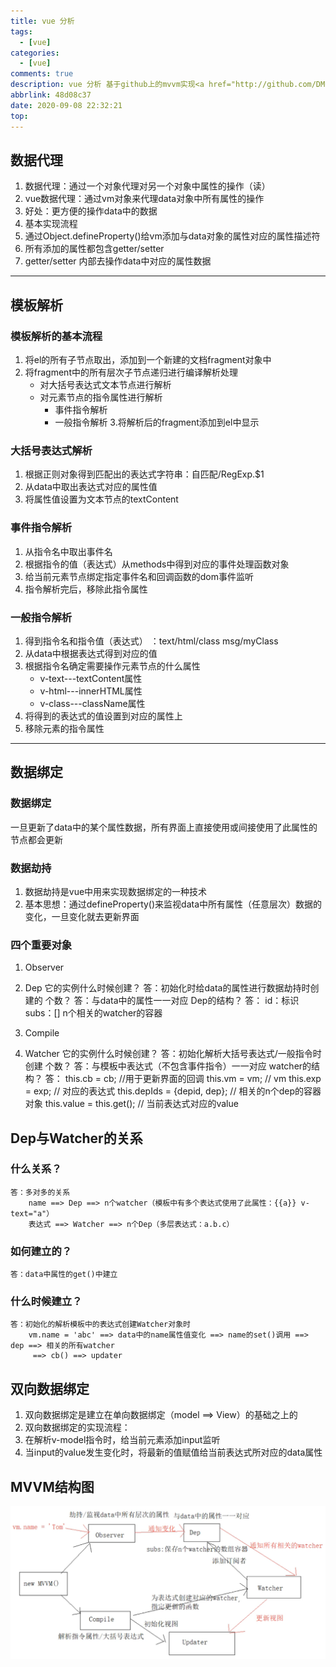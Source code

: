 ```yaml
---
title: vue 分析
tags:
  - [vue]
categories:
  - [vue]
comments: true
description: vue 分析 基于github上的mvvm实现<a href="http://github.com/DMQ/mvvm" target="_blank">mvvm</a>。了解vue的双向数据绑定原理以及核心代码模块，缓解好奇心的同时了解如何实现双向绑定
abbrlink: 48d08c37
date: 2020-09-08 22:32:21
top:
---
```

## 数据代理
 1. 数据代理：通过一个对象代理对另一个对象中属性的操作（读）
 2. vue数据代理：通过vm对象来代理data对象中所有属性的操作
 3. 好处：更方便的操作data中的数据
 4. 基本实现流程
   1. 通过Object.defineProperty()给vm添加与data对象的属性对应的属性描述符
   2. 所有添加的属性都包含getter/setter
   3. getter/setter 内部去操作data中对应的属性数据
---

## 模板解析
### 模板解析的基本流程
 1. 将el的所有子节点取出，添加到一个新建的文档fragment对象中
 2. 将fragment中的所有层次子节点递归进行编译解析处理
     * 对大括号表达式文本节点进行解析
     * 对元素节点的指令属性进行解析
         * 事件指令解析
         * 一般指令解析
 3.将解析后的fragment添加到el中显示

### 大括号表达式解析
 1. 根据正则对象得到匹配出的表达式字符串：自匹配/RegExp.$1
 2. 从data中取出表达式对应的属性值
 3. 将属性值设置为文本节点的textContent

### 事件指令解析
 1. 从指令名中取出事件名
 2. 根据指令的值（表达式）从methods中得到对应的事件处理函数对象
 3. 给当前元素节点绑定指定事件名和回调函数的dom事件监听
 4. 指令解析完后，移除此指令属性

### 一般指令解析
 1. 得到指令名和指令值（表达式） ：text/html/class msg/myClass
 2. 从data中根据表达式得到对应的值
 3. 根据指令名确定需要操作元素节点的什么属性
    * v-text---textContent属性
    * v-html---innerHTML属性
    * v-class---className属性
 4. 将得到的表达式的值设置到对应的属性上
 5. 移除元素的指令属性
---

## 数据绑定
### 数据绑定
一旦更新了data中的某个属性数据，所有界面上直接使用或间接使用了此属性的节点都会更新
### 数据劫持
 1. 数据劫持是vue中用来实现数据绑定的一种技术
 2. 基本思想：通过defineProperty()来监视data中所有属性（任意层次）数据的变化，一旦变化就去更新界面

### 四个重要对象
 1. Observer
 2. Dep
    它的实例什么时候创建？
        答：初始化时给data的属性进行数据劫持时创建的
    个数？
        答：与data中的属性一一对应
    Dep的结构？
        答：
        id：标识
        subs：[] n个相关的watcher的容器
 3. Compile
    
 4. Watcher
    它的实例什么时候创建？
        答：初始化解析大括号表达式/一般指令时创建
    个数？
        答：与模板中表达式（不包含事件指令）一一对应
    watcher的结构？
        答：
            this.cb = cb; //用于更新界面的回调
            this.vm = vm; // vm
            this.exp = exp; // 对应的表达式
            this.depIds = {depid, dep}; // 相关的n个dep的容器对象
            this.value = this.get(); // 当前表达式对应的value

## Dep与Watcher的关系
### 什么关系？
    答：多对多的关系
        name ==> Dep ==> n个watcher（模板中有多个表达式使用了此属性：{{a}} v-text="a"）
        表达式 ==> Watcher ==> n个Dep（多层表达式：a.b.c）
### 如何建立的？
    答：data中属性的get()中建立
### 什么时候建立？
    答：初始化的解析模板中的表达式创建Watcher对象时
        vm.name = 'abc' ==> data中的name属性值变化 ==> name的set()调用 ==> dep ==> 相关的所有watcher
         ==> cb() ==> updater

## 双向数据绑定
 1. 双向数据绑定是建立在单向数据绑定（model ==> View）的基础之上的
 2. 双向数据绑定的实现流程：
  1. 在解析v-model指令时，给当前元素添加input监听
  2. 当input的value发生变化时，将最新的值赋值给当前表达式所对应的data属性

## MVVM结构图
![MVVM结构图](/images/mvvm.png)

